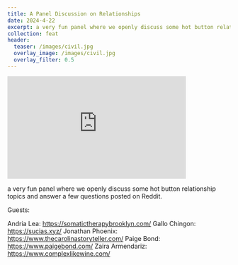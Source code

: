 ```yaml
---
title: A Panel Discussion on Relationships
date: 2024-4-22
excerpt: a very fun panel where we openly discuss some hot button relationship topics and answer a few questions posted on Reddit.
collection: feat
header:
  teaser: /images/civil.jpg
  overlay_image: /images/civil.jpg
  overlay_filter: 0.5
---
```


<iframe src='https://open.spotify.com/embed/episode/6cCAiucWaUn7MxRg43SCsB' width='80%' height='232' frameborder='0' allowtransparency='true' allow='encrypted-media'></iframe>

a very fun panel where we openly discuss some hot button relationship topics and answer a few questions posted on Reddit.

Guests:

Andria Lea:
https://somatictherapybrooklyn.com/
Gallo Chingon: https://sucias.xyz/
Jonathan Phoenix: https://www.thecarolinastoryteller.com/
Paige Bond: https://www.paigebond.com/
Zaira Armendariz: https://www.complexlikewine.com/
